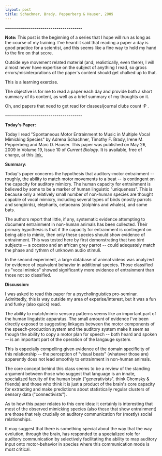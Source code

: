 ```yaml
---
layout: post
title: Schachner, Brady, Pepperberg & Hauser, 2009
---
```


**---------------------------------------**

**Note:**
This post is the beginning of a series that I hope will run as long as the course of my training.
I've heard it said that reading a paper a day is good practice for a scientist, and this seems like a fine way to hold my hand to the fire on that score.

Outside eye movement related material (and, realistically, even there), I will almost never have expertise on the subject of anything I read, so gross errors/misinterprations of the paper's content should get chalked up to that.

This is a learning exercise.

The objective is for me to read a paper each day and provide both a short summary of its content, as well as a brief summary of my thoughts on it.

Oh, and papers that need to get read for classes/journal clubs count :P .

**---------------------------------------**

**Today's Paper:**

Today I read "Spontaneous Motor Entrainment to Music in Multiple Vocal Mimicking Species" by Adrena Schachner, Timothy F. Brady, Irene M. Pepperberg and Marc D. Hauser. This paper was published on May 26, 2009 in Volume 19, Issue 10 of _Current Biology_.
It is available, free of charge, at this [link.](http://www.sciencedirect.com/science/article/pii/S0960982209009154)

**Summary:**

Today's paper concerns the hypothesis that auditory-motor entrainment -- roughly, the ability to match motor movements to a beat -- is contingent on the capacity for auditory mimicry. The human capacity for entrainment is believed by some to be a marker of human linguistic "uniqueness".
This is because only a relatively small number of non-human species are thought capable of vocal mimicry, including several types of birds (mostly parrots and songbirds), elephants, cetaceans (dolphins and whales), and some bats.

The authors report that little, if any, systematic evidence attempting to document entrainment in non-human animals has been collected.
Their primary hypothesis is that if the capacity for entrainment is contingent on being able to mimic, then only these species should show evidence of entrainment.
This was tested here by first demonstrating that two bird subjects -- a cocatoo and an african grey parrot -- could adequately match the phase and rythmn of unknown audio stimuli.

In the second experiment, a large database of animal videos was analyzed for evidence of equivalent behavior in additional species. Those classified as "vocal mimics" showed significantly more evidence of entrainment than those not so classified.

**Discussion:**

I was asked to read this paper for a psycholinguistics pro-seminar. Admittedly, this is way outside my area of experise/interest, but it was a fun and funky (also quick) read.

The ability to match/mimic sensory patterns seems like an important part of the human linguistic apparatus.
The small amount of evidence I've been directly exposed to suggesting linkages between the motor components of the speech-production system and the auditory system make it seem as though the ability to copy a motor plan for speech -- both heard and spoken -- is an important part of the operation of the langauge system.

This is especially compelling given evidence of the domain specificity of this relationship -- the perception of "visual beats" (whatever those are) apparently does not lead smoothly to entrainment in non-human animals.

The core concept behind this class seems to be a review of the standing argument between those who suggest that language is an innate, specialized faculty of the human brain ("generativists", think Chomsky & friends) and those who think it is just a product of the brain's core capacity for extracting and make predictions about statistically regular clusters of sensory data ("connectivists").

As to how this paper relates to this core idea: it certainly is interesting that most of the observed mimicking species (also those that show entrainment) are those that rely crucially on auditory communication for (mostly) social relationships.

It may suggest that there is something special about the way that the way evolution, through the brain, has responded to a specialized role for auditory communication by selectively facilitating the ability to map auditory input onto motor-behavior in species where this communication mode is most critical.
